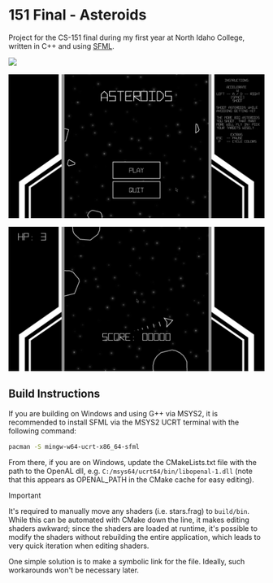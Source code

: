 # 151 Final - Asteroids
Project for the CS-151 final during my first year at North Idaho College, written in C++ and using [SFML](https://www.sfml-dev.org/).

![](asset-source/Asteroids_LQoAUKlSQZ.gif)

![](asset-source/Asteroids_d4NzNC3XRB.png)

![](asset-source/Asteroids_GRfdVU8KXI.png)


## Build Instructions
If you are building on Windows and using G++ via MSYS2, it is recommended to install SFML via the MSYS2 UCRT terminal with the following command:

```bash
pacman -S mingw-w64-ucrt-x86_64-sfml
```

From there, if you are on Windows, update the CMakeLists.txt file with the path to the OpenAL dll, e.g. `C:/msys64/ucrt64/bin/libopenal-1.dll` (note that this appears as OPENAL_PATH in the CMake cache for easy editing).

> [!IMPORTANT] 
> It's required to manually move any shaders (i.e. stars.frag) to `build/bin`. While this can be automated with CMake down the line, it makes editing shaders awkward; since the shaders are loaded at runtime, it's possible to modify the shaders without rebuilding the entire application, which leads to very quick iteration when editing shaders. 
>
> One simple solution is to make a symbolic link for the file. Ideally, such workarounds won't be necessary later. 
